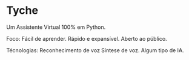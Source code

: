 # Tyche
 Um Assistente Virtual 100% em Python.


 Foco:
    Fácil de aprender.
    Rápido e expansível.
    Aberto ao público.

Técnologias:
    Reconhecimento de voz
    Síntese de voz.
    Algum tipo de IA.
